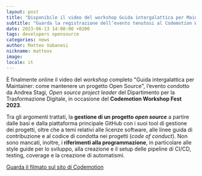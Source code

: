 ```yaml
---
layout: post
title: "Disponibile il video del workshop Guida intergalattica per Maintainer"
subtitle: "Guarda la registrazione dell’evento tenutosi al Codemotion Workshop Fest 2023"
date: 2023-06-13 14:00:00 +0200
tags: developers opensource
categories: news
author: Matteo Vabanesi
nickname: matteov
image:
locale: it
---
```

È finalmente online il video del _workshop_ completo "Guida intergalattica per Maintainer: come mantenere un progetto Open Source", l’evento condotto da Andrea Stagi, _Open source project leader_ del Dipartimento per la Trasformazione Digitale, in occasione del **Codemotion Workshop Fest 2023**.

Tra gli argomenti trattati, la **gestione di un progetto _open source_** a partire dalle basi e dalla piattaforma principale GitHub con i suoi tool di gestione dei progetti, oltre che a temi relativi alle licenze software, alle linee guida di contribuzione e al codice di condotta nei progetti (_code of conduct_). Non sono mancati, inoltre, i **riferimenti alla programmazione**, in particolare alle style guide per lo sviluppo, alla creazione e il setup delle pipeline di CI/CD, testing, coverage e la creazione di automatismi.

[Guarda il filmato sul sito di Codemotion](https://talks.codemotion.com/guida-intergalattica-per-maintainer-come?playlist=codemotion-workshop-fest---2023)
